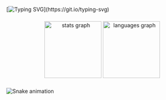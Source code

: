 [![Typing SVG](https://readme-typing-svg.demolab.com?font=Hubot+sans&pause=1000&color=4493F8&width=435&lines=Hello+world!+I'm+Jo%C3%A3o+Pedro%2C+be+welcome+to+my+profile!)](https://git.io/typing-svg)
###

<div align="center">
  <img src="https://github-readme-stats.vercel.app/api?username=j&hide_title=false&hide_rank=true&show_icons=true&include_all_commits=true&count_private=true&disable_animations=false&theme=github_dark&locale=en&hide_border=true&order=1" height="150" alt="stats graph"  />
  <img src="https://github-readme-stats.vercel.app/api/top-langs?username=j&locale=en&hide_title=false&layout=compact&card_width=320&langs_count=5&theme=github_dark&hide_border=true&order=2" height="150" alt="languages graph"  />
</div>

###

<img src="https://raw.githubusercontent.com/j/j/output/snake.svg" alt="Snake animation" />

###
